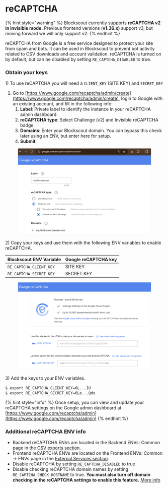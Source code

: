 # reCAPTCHA

{% hint style="warning" %}
Blockscout currently supports **reCAPTCHA v2 in invisible mode.** Previous frontend versions (**v1.36.x)** support v3, but moving forward we will only support v2.&#x20;
{% endhint %}

reCAPTCHA from Google is a free service designed to protect your site from spam and bots.  It can be used in Blockscout to prevent bot activity related to CSV downloads and account validation.  reCAPTCHA is turned on by default, but can be disabled by setting `RE_CAPTCHA_DISABLED` to true.

### Obtain your keys

1\) To use reCAPTCHA you will need a `CLIENT_KEY` (SITE KEY) and `SECRET_KEY`&#x20;

1. Go to [https://www.google.com/recaptcha/admin/create](https://www.google.com/recaptcha/admin/create), login to Google with an existing account, and fill in the following info:
   1. **Label**: Private label to identify the instance in your reCAPTCHA admin dashboard.
   2. **reCAPTCHA type**: Select Challenge (v2) and Invisible reCAPTCHA badge
   3. **Domains**: Enter your Blockscout domain. You can bypass this check later using an ENV, but enter here for setup.
   4. **Submit**

<figure><img src="../../.gitbook/assets/recaptcha-1.png" alt=""><figcaption></figcaption></figure>

2\) Copy your keys and use them with the following ENV variables to enable reCAPTCHA.

| Blockscout ENV Variable | Google reCAPTCHA key |
| ----------------------- | -------------------- |
| `RE_CAPTCHA_CLIENT_KEY` | SITE KEY             |
| `RE_CAPTCHA_SECRET_KEY` | SECRET KEY           |

<figure><img src="../../.gitbook/assets/recaptcha-2.png" alt=""><figcaption></figcaption></figure>

3\) Add the keys to your ENV variables.

```
$ export RE_CAPTCHA_CLIENT_KEY=6L...IU
$ export RE_CAPTCHA_SECRET_KEY=6Le...Qdo
```

{% hint style="info" %}
Once setup, you can view and update your reCAPTCHA settings on the  Google admin dashboard at [https://www.google.com/recaptcha/admin](https://www.google.com/recaptcha/admin)
{% endhint %}

### Additional reCAPTCHA ENV info

* Backend reCAPTCHA ENVs are located in the  Backend ENVs: Common page in the [CSV exports section](../env-variables/backend-env-variables.md#csv-export).
* Frontend  reCAPTCHA ENVs are located on the Frontend ENVs: Common -> ENVs page in the [External Services section](../env-variables/frontend-common-envs/envs.md#external-services-configuration).
* Disable reCAPTCHA by setting `RE_CAPTCHA_DISABLED` to true
* Disable checking reCAPTCHA domain names by setting `RE_CAPTCHA_CHECK_HOSTNAME` to true. **You must also turn off domain checking in the reCAPTCHA settings to enable this feature.** [More info](https://developers.google.com/recaptcha/docs/domain_validation)&#x20;
